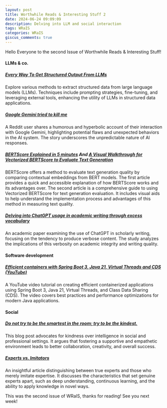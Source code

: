 ```yaml
---
layout: post
title: Worthwhile Reads & Interesting Stuff 2
date: 2024-06-24 09:09:09
description: Delving into LLM and social interaction
tags: WRaIS
categories: WRaIS
giscus_comments: true
---
```


Hello Everyone to the second Issue of Worthwhile Reads & Interesting Stuff!


#### LLMs & co.

##### [Every Way To Get Structured Output From LLMs](https://www.boundaryml.com/blog/structured-output-from-llms)
Explore various methods to extract structured data from large language models (LLMs). 
Techniques include prompting strategies, fine-tuning, and leveraging external tools, enhancing the utility of LLMs in structured data applications.

##### [Google Gemini tried to kill me](https://old.reddit.com/r/ChatGPT/comments/1diljf2/google_gemini_tried_to_kill_me/)
A Reddit user shares a humorous and hyperbolic account of their interaction with Google Gemini, highlighting potential flaws and unexpected behaviors in the AI system. 
The story underscores the unpredictable nature of AI responses.

##### [BERTScore Explained in 5 minutes](https://medium.com/@abonia/bertscore-explained-in-5-minutes-0b98553bfb71) And [A Visual Walkthrough for Vectorized BERTScore to Evaluate Text Generation](https://pub.towardsai.net/visual-walkthrough-for-vectorized-bertscore-to-evaluate-text-generation-b9ed61e6fdfe)
BERTScore offers a method to evaluate text generation quality by comparing contextual embeddings from BERT models. 
The first article provides a quick and accessible explanation of how BERTScore works and its advantages over.
The second article is a comprehensive guide to using Vectorized BERTScore for text generation evaluation. 
It includes visual aids to help understand the implementation process and advantages of this method in measuring text quality.

##### [Delving into ChatGPT usage in academic writing through excess vocabulary](https://arxiv.org/abs/2406.07016)
An academic paper examining the use of ChatGPT in scholarly writing, focusing on the tendency to produce verbose content. 
The study analyzes the implications of this verbosity on academic integrity and writing quality.


#### Software development

##### [Efficient containers with Spring Boot 3, Java 21, Virtual Threads and CDS (YouTube)](https://old.reddit.com/r/java/comments/1dj139h/efficient_containers_with_spring_boot_3_java_21/)
A YouTube video tutorial on creating efficient containerized applications using Spring Boot 3, Java 21, Virtual Threads, and Class Data Sharing (CDS). 
The video covers best practices and performance optimizations for modern Java applications.


#### Social

##### [Do not try to be the smartest in the room; try to be the kindest.](https://www.jorgegalindo.me/en/blog/posts/do-not-be-the-smartest-in-the-room-try-to-be-the-kindest)
This blog post advocates for kindness over intelligence in social and professional settings. 
It argues that fostering a supportive and empathetic environment leads to better collaboration, creativity, and overall success.

##### [Experts vs. Imitators](https://fs.blog/experts-vs-imitators/)
An insightful article distinguishing between true experts and those who merely imitate expertise. 
It discusses the characteristics that set genuine experts apart, such as deep understanding, continuous learning, and the ability to apply knowledge in novel ways.


This was the second issue of WRaIS, thanks for reading!
See you next week!
